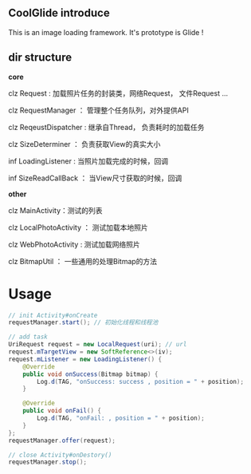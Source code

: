 ## CoolGlide introduce
This is an image loading framework. It's prototype is Glide !


## dir structure

**core**

clz Request : 加载照片任务的封装类，网络Request， 文件Request ...

clz RequestManager ： 管理整个任务队列，对外提供API

clz ReqeustDispatcher : 继承自Thread， 负责耗时的加载任务

clz SizeDeterminer ： 负责获取View的真实大小

inf LoadingListener : 当照片加载完成的时候，回调

inf SizeReadCallBack ： 当View尺寸获取的时候，回调

**other**

clz MainActivity：测试的列表

clz LocalPhotoActivity ： 测试加载本地照片

clz WebPhotoActivity : 测试加载网络照片

clz BitmapUtil ： 一些通用的处理Bitmap的方法


# Usage
```java
// init Activity#onCreate
requestManager.start(); // 初始化线程和线程池

// add task
UriRequest request = new LocalRequest(uri); // url
request.mTargetView = new SoftReference<>(iv);
request.mListener = new LoadingListener() {
    @Override
    public void onSuccess(Bitmap bitmap) {
        Log.d(TAG, "onSuccess: success , position = " + position);
    }

    @Override
    public void onFail() {
        Log.d(TAG, "onFail: , position = " + position);
    }
};
requestManager.offer(request);

// close Activity#onDestory()
requestManager.stop();
```
